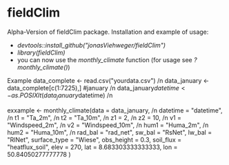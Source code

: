 # fieldClim
Alpha-Version of fieldClim package.
Installation and example of usage:
  * *devtools::install_github("jonasViehweger/fieldClim")*
  * *library(fieldClim)*
  * you can now use the *monthly_climate* function (for usage see *?monthly_climate()*)
  
Example
data_complete <- read.csv("yourdata.csv") /n
data_january <- data_complete[c(1:7225),] #january /n
data_january$datetime <- as.POSIXlt(data_january$datetime) /n


exxample <- monthly_climate(data = data_january, /n
                        datetime = "datetime", /n
                        t1 = "Ta_2m", /n
                        t2 = "Ta_10m", /n
                        z1 = 2, /n
                        z2 = 10, /n
                        v1 = "Windspeed_2m", /n
                        v2 = "Windspeed_10m", /n
                        hum1 = "Huma_2m", /n
                        hum2 = "Huma_10m", /n
                        rad_bal = "rad_net",
                        sw_bal = "RsNet",
                        lw_bal = "RlNet",
                        surface_type = "Wiese",
                        obs_height = 0.3,
                        soil_flux = "heatflux_soil",
                        elev = 270,
                        lat = 8.683303333333333,
                        lon = 50.84050277777778
                        )
